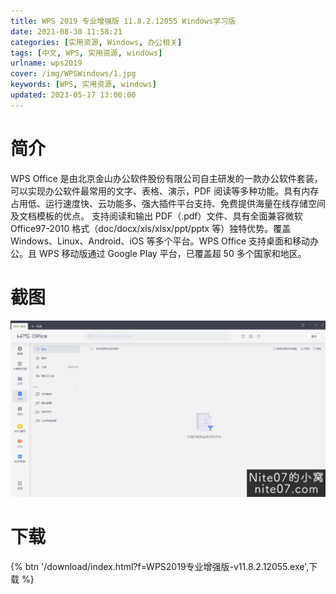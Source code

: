 ```yaml
---
title: WPS 2019 专业增强版 11.8.2.12055 Windows学习版
date: 2021-08-30 11:58:21
categories: [实用资源, Windows, 办公相关]
tags: [中文, WPS, 实用资源, windows]
urlname: wps2019
cover: /img/WPSWindows/1.jpg
keywords: [WPS, 实用资源, windows]
updated: 2023-05-17 13:00:00
---
```


# 简介

WPS Office 是由北京金山办公软件股份有限公司自主研发的一款办公软件套装，可以实现办公软件最常用的文字、表格、演示，PDF 阅读等多种功能。具有内存占用低、运行速度快、云功能多、强大插件平台支持、免费提供海量在线存储空间及文档模板的优点。
支持阅读和输出 PDF（.pdf）文件、具有全面兼容微软 Office97-2010 格式（doc/docx/xls/xlsx/ppt/pptx 等）独特优势。覆盖 Windows、Linux、Android、iOS 等多个平台。WPS Office 支持桌面和移动办公。且 WPS 移动版通过 Google Play 平台，已覆盖超 50 多个国家和地区。

# 截图

![](/img/WPSWindows/2.png)

# 下载

{% btn '/download/index.html?f=WPS2019专业增强版-v11.8.2.12055.exe',下载 %}
